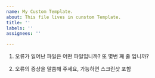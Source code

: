 ```yaml
---
name: My Custom Template.
about: This file lives in cunstom Template.
title: ''
labels: ''
assignees: ''

---
```


1. 오류가 일어난 파일은 어떤 파일입니까? 또 몇번 째 줄 입니까?


2. 오류의 증상을 말씀해 주세요, 가능하면 스크린샷 포함
